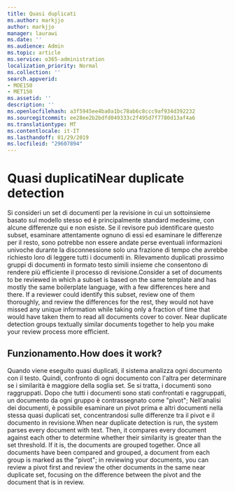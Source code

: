 ```yaml
---
title: Quasi duplicati
ms.author: markjjo
author: markjjo
manager: laurawi
ms.date: ''
ms.audience: Admin
ms.topic: article
ms.service: o365-administration
localization_priority: Normal
ms.collection: ''
search.appverid:
- MOE150
- MET150
ms.assetid: ''
description: ''
ms.openlocfilehash: a3f5945ee4ba0a1bc78ab6c8ccc9af934d392232
ms.sourcegitcommit: ee28ee2b2bdfd049333c2f495d7f7780d13af4a6
ms.translationtype: MT
ms.contentlocale: it-IT
ms.lasthandoff: 01/29/2019
ms.locfileid: "29607894"
---
```

# <a name="near-duplicate-detection"></a><span data-ttu-id="4e304-102">Quasi duplicati</span><span class="sxs-lookup"><span data-stu-id="4e304-102">Near duplicate detection</span></span>

<span data-ttu-id="4e304-p101">Si consideri un set di documenti per la revisione in cui un sottoinsieme basato sul modello stesso ed è principalmente standard medesime, con alcune differenze qui e non esiste. Se il revisore può identificare questo subset, esaminare attentamente ognuno di essi ed esaminare le differenze per il resto, sono potrebbe non essere andate perse eventuali informazioni univoche durante la disconnessione solo una frazione di tempo che avrebbe richiesto loro di leggere tutti i documenti in. Rilevamento duplicati prossimo gruppi di documenti in formato testo simili insieme che consentono di rendere più efficiente il processo di revisione.</span><span class="sxs-lookup"><span data-stu-id="4e304-p101">Consider a set of documents to be reviewed in which a subset is based on the same template and has mostly the same boilerplate language, with a few differences here and there. If a reviewer could identify this subset, review one of them thoroughly, and review the differences for the rest, they would not have missed any unique information while taking only a fraction of time that would have taken them to read all documents cover to cover. Near duplicate detection groups textually similar documents together to help you make your review process more efficient.</span></span>

## <a name="how-does-it-work"></a><span data-ttu-id="4e304-106">Funzionamento.</span><span class="sxs-lookup"><span data-stu-id="4e304-106">How does it work?</span></span>

<span data-ttu-id="4e304-p102">Quando viene eseguito quasi duplicati, il sistema analizza ogni documento con il testo. Quindi, confronto di ogni documento con l'altra per determinare se i similarità è maggiore della soglia set. Se si tratta, i documenti sono raggruppati. Dopo che tutti i documenti sono stati confrontati e raggruppati, un documento da ogni gruppo è contrassegnato come "pivot"; Nell'analisi dei documenti, è possibile esaminare un pivot prima e altri documenti nella stessa quasi duplicati set, concentrandosi sulle differenze tra il pivot e il documento in revisione.</span><span class="sxs-lookup"><span data-stu-id="4e304-p102">When near duplicate detection is run, the system parses every document with text. Then, it compares every document against each other to determine whether their similarity is greater than the set threshold. If it is, the documents are grouped together. Once all documents have been compared and grouped, a document from each group is marked as the "pivot"; in reviewing your documents, you can review a pivot first and review the other documents in the same near duplicate set, focusing on the difference between the pivot and the document that is in review.</span></span>